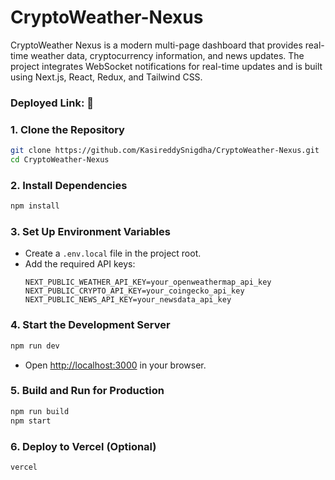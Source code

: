 # CryptoWeather-Nexus

CryptoWeather Nexus is a modern multi-page dashboard that provides real-time weather data, cryptocurrency information, and news updates. The project integrates WebSocket notifications for real-time updates and is built using Next.js, React, Redux, and Tailwind CSS.

###  **Deployed Link:  🚀** 

### **1. Clone the Repository**  
```bash
git clone https://github.com/KasireddySnigdha/CryptoWeather-Nexus.git
cd CryptoWeather-Nexus
```

### **2. Install Dependencies**  
```bash
npm install
```

### **3. Set Up Environment Variables**  
- Create a `.env.local` file in the project root.  
- Add the required API keys:  
  ```
  NEXT_PUBLIC_WEATHER_API_KEY=your_openweathermap_api_key
  NEXT_PUBLIC_CRYPTO_API_KEY=your_coingecko_api_key
  NEXT_PUBLIC_NEWS_API_KEY=your_newsdata_api_key
  ```

### **4. Start the Development Server**  
```bash
npm run dev
```
- Open [http://localhost:3000](http://localhost:3000) in your browser.

### **5. Build and Run for Production**  
```bash
npm run build
npm start
```

### **6. Deploy to Vercel (Optional)**  
```bash
vercel
```
